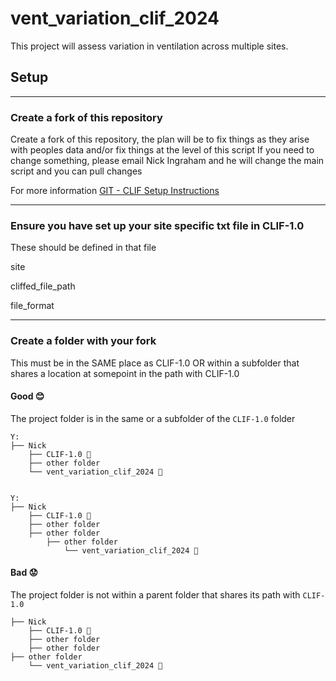 # vent_variation_clif_2024

This project will assess variation in ventilation across multiple sites.

## Setup

------------------------------------------------------------------------

### Create a fork of this repository

Create a fork of this repository, the plan will be to fix things as they arise with peoples data and/or fix things at the level of this script If you need to change something, please email Nick Ingraham and he will change the main script and you can pull changes

For more information [GIT - CLIF Setup Instructions](https://kaveric.github.io/clif-consortium/posts/github-clif/)

------------------------------------------------------------------------

### Ensure you have set up your site specific txt file in CLIF-1.0

These should be defined in that file

site

cliffed_file_path

file_format

------------------------------------------------------------------------

### Create a folder with your fork

This must be in the SAME place as CLIF-1.0 OR within a subfolder that shares a location at somepoint in the path with CLIF-1.0

#### Good 😊

The project folder is in the same or a subfolder of the `CLIF-1.0` folder

```         
Y:
├── Nick
    ├── CLIF-1.0 📁
    ├── other folder
    └── vent_variation_clif_2024 📁


Y:
├── Nick
    ├── CLIF-1.0 📁
    ├── other folder
    ├── other folder
        ├── other folder
            └── vent_variation_clif_2024 📁
```

#### Bad 😟

The project folder is not within a parent folder that shares its path with `CLIF-1.0`

```         
├── Nick 
    ├── CLIF-1.0 📁
    ├── other folder
    ├── other folder
├── other folder
    └── vent_variation_clif_2024 📁
```
